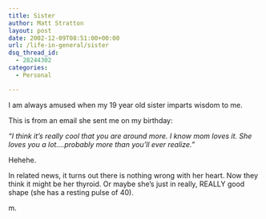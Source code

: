 ```yaml
---
title: Sister
author: Matt Stratton
layout: post
date: 2002-12-09T08:51:00+00:00
url: /life-in-general/sister
dsq_thread_id:
  - 28244302
categories:
  - Personal

---
```

I am always amused when my 19 year old sister imparts wisdom to me.

This is from an email she sent me on my birthday:

_&#8220;I think it&#8217;s really cool that you are around more. I know mom loves it. She loves you a lot&#8230;.probably more than you&#8217;ll ever realize.&#8221;_

Hehehe.

In related news, it turns out there is nothing wrong with her heart. Now they think it might be her thyroid. Or maybe she&#8217;s just in really, REALLY good shape (she has a resting pulse of 40).

m.
